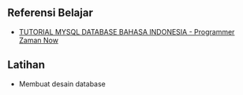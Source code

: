 ## Referensi Belajar

- [TUTORIAL MYSQL DATABASE BAHASA INDONESIA - Programmer Zaman Now](https://www.youtube.com/watch?v=xYBclb-sYQ4)

## Latihan

- Membuat desain database
